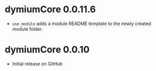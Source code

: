 # dymiumCore 0.0.11.6
- `use_module` adds a module README template to the newly created module folder. 

# dymiumCore 0.0.10
- Initial release on GitHub


